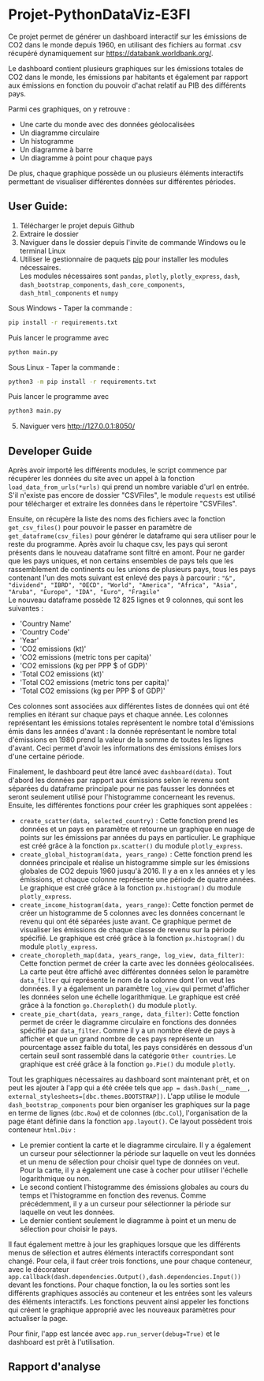 # Projet-PythonDataViz-E3FI

 Ce projet permet de générer un dashboard interactif sur les émissions de CO2 dans le monde depuis 1960,
 en utilisant des fichiers au format .csv récupéré dynamiquement sur https://databank.worldbank.org/.  

 Le dashboard contient plusieurs graphiques sur les émissions totales de CO2 dans
 le monde, les émissions par habitants et également par rapport aux émissions
 en fonction du pouvoir d'achat relatif au PIB des différents pays.  
 
 Parmi ces graphiques, on y retrouve : 
 - Une carte du monde avec des données géolocalisées
 - Un diagramme circulaire
 - Un histogramme
 - Un diagramme à barre 
 - Un diagramme à point pour chaque pays  
 
 De plus, chaque graphique possède un ou plusieurs éléments interactifs permettant de visualiser différentes données sur différentes périodes.
 
## User Guide:

1. Télécharger le projet depuis Github
2. Extraire le dossier
3. Naviguer dans le dossier depuis l'invite de commande Windows ou le terminal Linux
4. Utiliser le gestionnaire de paquets [pip](https://pip.pypa.io/en/stable/) pour installer les modules nécessaires.  
   Les modules nécessaires sont `pandas`, `plotly`, `plotly_express`, `dash`,
`dash_bootstrap_components`, `dash_core_components`, `dash_html_components`
et `numpy`

Sous Windows - Taper la commande : 
```bash
pip install -r requirements.txt
```
Puis lancer le programme avec 
```bash
python main.py
```

Sous Linux - Taper la commande : 
```bash
python3 -m pip install -r requirements.txt
```
Puis lancer le programme avec 
```bash
python3 main.py
```
5. Naviguer vers http://127.0.0.1:8050/

## Developer Guide

Après avoir importé les différents modules, le script commence par récupérer les données du site avec 
un appel à la fonction `load_data_from_urls(*urls)` qui prend un nombre variable d'url en entrée. S'il n'existe
pas encore de dossier "CSVFiles", le module `requests` est utilisé pour télécharger et extraire les données dans le
répertoire "CSVFiles".  
  
Ensuite, on récupère la liste des noms des fichiers avec la fonction `get_csv_files()` pour pouvoir le passer en paramètre de
`get_dataframe(csv_files)` pour générer le dataframe qui sera utiliser pour le reste du programme. Après avoir lu chaque csv,
les pays qui seront présents dans le nouveau dataframe sont filtré en amont. Pour ne garder que les pays uniques, et non certains ensembles
de pays tels que les rassemblement de continents ou les unions de plusieurs pays, tous les pays contenant l'un des mots suivant est enlevé des
pays à parcourir : `"&", "dividend", "IBRD", "OECD", "World", "America", "Africa", "Asia", "Aruba",
                    "Europe", "IDA", "Euro", "Fragile"`  
Le nouveau dataframe possède 12 825 lignes et 9 colonnes, qui sont les suivantes :
- 'Country Name'
- 'Country Code'
- 'Year'
- 'CO2 emissions (kt)'
- 'CO2 emissions (metric tons per capita)'
- 'CO2 emissions (kg per PPP $ of GDP)'
- 'Total CO2 emissions (kt)'
- 'Total CO2 emissions (metric tons per capita)'
- 'Total CO2 emissions (kg per PPP $ of GDP)'
  
Ces colonnes sont associées aux différentes listes de données qui ont été remplies en itérant sur chaque pays et chaque année.
Les colonnes représentant les émissions totales représentent le nombre total d'émissions émis dans les années d'avant : la donnée représentant
le nombre total d'émissions en 1980 prend la valeur de la somme de toutes les lignes d'avant.
Ceci permet d'avoir les informations des émissions émises lors d'une certaine période.  

Finalement, le dashboard peut être lancé avec `dashboard(data)`. Tout d'abord les données par rapport aux émissions selon le revenu sont séparées 
du dataframe principale pour ne pas fausser les données et seront seulement utilisé pour l'histogramme concerneant les revenus.
Ensuite, les différentes fonctions pour créer les graphiques sont appelées :
* `create_scatter(data, selected_country)` : Cette fonction prend les données et un pays en paramètre et retourne un graphique en nuage de points
sur les émissions par années du pays en particulier. Le graphique est créé grâce à la fonction `px.scatter()` du module `plotly_express`.
* `create_global_histogram(data, years_range)` : Cette fonction prend les données principale et réalise un histogramme simple sur 
les émissions globales de CO2 depuis 1960 jusqu'à 2016. Il y a en x les années et y les émissions, et chaque colonne représente une période 
de quatre années. Le graphique est créé grâce à la fonction `px.histogram()` du module `plotly_express`.
* `create_income_histogram(data, years_range)`: Cette fonction permet de créer un histogramme de 5 colonnes avec les données concernant le revenu
qui ont été séparées juste avant. Ce graphique permet de visualiser les émissions de chaque classe de revenu sur la période spécifié. Le graphique est créé grâce à la fonction `px.histogram()` du module `plotly_express`.
* `create_choropleth_map(data, years_range, log_view, data_filter)`: Cette fonction permet de créer la carte avec les données géolocalisées. 
La carte peut être affiché avec différentes données selon le paramètre `data_filter` qui représente le nom de la colonne dont l'on veut les données.
Il y a également un paramètre `log_view` qui permet d'afficher les données selon une échelle logarithmique. Le graphique est créé grâce à 
la fonction `go.Choropleth()` du module `plotly`.
* `create_pie_chart(data, years_range, data_filter)`: Cette fonction permet de créer le diagramme circulaire en fonctions des données 
spécifié par `data_filter`. Comme il y a un nombre élevé de pays à afficher et que un grand nombre de ces pays représente un pourcentage 
assez faible du total, les pays considérés en dessous d'un certain seuil sont rassemblé dans la catégorie `Other countries`. 
Le graphique est créé grâce à la fonction `go.Pie()` du module `plotly`.  

Tout les graphiques nécessaires au dashboard sont maintenant prêt, et on peut les ajouter à l'app qui a été créée tels que `app = dash.Dash(__name__, external_stylesheets=[dbc.themes.BOOTSTRAP])`. L'app utilise le module `dash_bootstrap_components` pour bien organiser les graphiques sur la page en terme de lignes (`dbc.Row`) et de colonnes (`dbc.Col`), l'organisation de la page étant définie dans la fonction `app.layout()`. Ce layout possèdent trois conteneur `html.Div` : 
- Le premier contient la carte et le diagramme circulaire. Il y a également un curseur pour sélectionner la période sur laquelle on veut les données et un menu de sélection pour choisir quel type de données on veut. Pour la carte, il y a également une case à cocher pour utiliser l'échelle logarithmique ou non.
- Le second contient l'histogramme des émissions globales au cours du temps et l'histogramme en fonction des revenus. Comme précédemment, il y a un curseur pour sélectionner la période sur laquelle on veut les données.
- Le dernier contient seulement le diagramme à point et un menu de sélection pour choisir le pays.  

Il faut également mettre à jour les graphiques lorsque que les différents menus de sélection et autres éléments interactifs correspondant sont changé. Pour cela, il faut créer trois fonctions, une pour chaque conteneur, avec le décorateur `app.callback(dash.dependencies.Output(),dash.dependencies.Input())` devant les fonctions. Pour chaque fonction, la ou les sorties sont les différents graphiques associés au conteneur et les entrées sont les valeurs des éléments interactifs. Les fonctions peuvent ainsi appeler les fonctions qui créent le graphique approprié avec les nouveaux paramètres pour actualiser la page.  

Pour finir, l'app est lancée avec `app.run_server(debug=True)` et le dashboard est prêt à l'utilisation.

## Rapport d'analyse
